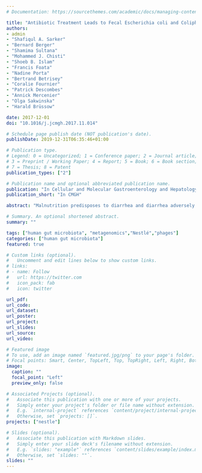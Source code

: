 ```yaml
---
# Documentation: https://sourcethemes.com/academic/docs/managing-content/

title: "Antibiotic Treatment Leads to Fecal Escherichia coli and Coliphage Expansion in Severely Malnourished Diarrhea Patients"
authors:
- admin
- "Shafiqul A. Sarker"
- "Bernard Berger"
- "Shamima Sultana"
- "Mohammed J. Chisti"
- "Shoeb B. Islam"
- "Francis Foata"
- "Nadine Porta"
- "Bertrand Betrisey"
- "Coralie Fournier"
- "Patrick Descombes"
- "Annick Mercenier"
- "Olga Sakwinska"
- "Harald Brüssow"

date: 2017-12-01
doi: "10.1016/j.jcmgh.2017.11.014"

# Schedule page publish date (NOT publication's date).
publishDate: 2019-12-31T06:35:46+01:00

# Publication type.
# Legend: 0 = Uncategorized; 1 = Conference paper; 2 = Journal article;
# 3 = Preprint / Working Paper; 4 = Report; 5 = Book; 6 = Book section;
# 7 = Thesis; 8 = Patent
publication_types: ["2"]

# Publication name and optional abbreviated publication name.
publication: "In Cellular and Molecular Gastroenterology and Hepatology"
publication_short: "In CMGH"

abstract: "Malnutrition predisposes to diarrhea and diarrhea adversely affects the nutritional status creating a vicious cycle. The role of the gut microbiome in malnutrition is an active research area. Parenteral antibiotics are recommended by the World Health Organization in hospitalized pediatric patients with severe acute malnutrition (SAM) presenting signs of infections. Stool microbiota data for such patients are, however, lacking. To fill this gap, we studied the stool microbiota in 19 SAM patients from Bangladesh hospitalized with acute diarrhea (AD) and compared it with that of matched 20 healthy control subjects (HC)."

# Summary. An optional shortened abstract.
summary: ""

tags: ["human gut microbiota", "metagenomics","Nestlé","phages"]
categories: ["human gut microbiota"]
featured: true

# Custom links (optional).
#   Uncomment and edit lines below to show custom links.
# links:
# - name: Follow
#   url: https://twitter.com
#   icon_pack: fab
#   icon: twitter

url_pdf:
url_code:
url_dataset:
url_poster:
url_project:
url_slides:
url_source:
url_video:

# Featured image
# To use, add an image named `featured.jpg/png` to your page's folder.
# Focal points: Smart, Center, TopLeft, Top, TopRight, Left, Right, BottomLeft, Bottom, BottomRight.
image:
  caption: ""
  focal_point: "Left"
  preview_only: false

# Associated Projects (optional).
#   Associate this publication with one or more of your projects.
#   Simply enter your project's folder or file name without extension.
#   E.g. `internal-project` references `content/project/internal-project/index.md`.
#   Otherwise, set `projects: []`.
projects: ["nestle"]

# Slides (optional).
#   Associate this publication with Markdown slides.
#   Simply enter your slide deck's filename without extension.
#   E.g. `slides: "example"` references `content/slides/example/index.md`.
#   Otherwise, set `slides: ""`.
slides: ""
---
```

